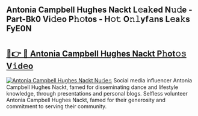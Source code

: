 ## Antonia Campbell Hughes Nackt L𝚎a𝚔ed N𝚞𝚍e - Part-Bk0 Vi𝚍𝚎o P𝚑𝚘tos - H𝚘𝚝 O𝚗𝚕yf𝚊ns L𝚎a𝚔s FyE0N

# <h2><a href="http://kf22hg.oniu.top/?m=Antonia+Campbell+Hughes+Nackt">🔗👉 🔴 Antonia Campbell Hughes Nackt P𝚑ot𝚘𝚜 V𝚒d𝚎o</a></h2>

[![Antonia Campbell Hughes Nackt Nu𝚍e𝚜](https://i.imgur.com/0qMVB7G.gif)](http://kf22hg.oniu.top/?m=Antonia+Campbell+Hughes+Nackt)
Social media influencer Antonia Campbell Hughes Nackt, famed for disseminating dance and lifestyle knowledge, through presentations and personal blogs. Selfless volunteer Antonia Campbell Hughes Nackt, famed for their generosity and commitment to serving their community.  

